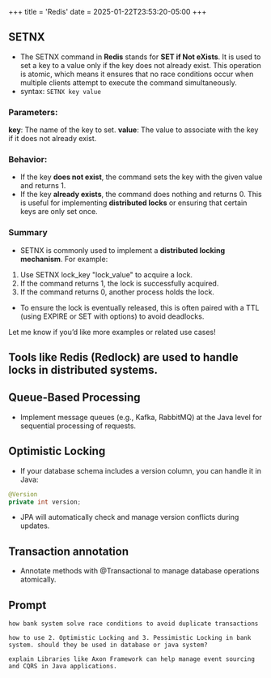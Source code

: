 +++
title = 'Redis'
date = 2025-01-22T23:53:20-05:00
+++

## SETNX
- The SETNX command in **Redis** stands for **SET if Not eXists**. It is used to set a key to a value only if the key does not already exist. This operation is atomic, which means it ensures that no race conditions occur when multiple clients attempt to execute the command simultaneously.
- syntax: `SETNX key value`

### Parameters:
**key**: The name of the key to set.
**value**: The value to associate with the key if it does not already exist.

### Behavior:
- If the key **does not exist**, the command sets the key with the given value and returns 1.
- If the key **already exists**, the command does nothing and returns 0.
This is useful for implementing **distributed locks** or ensuring that certain keys are only set once.

### Summary
- SETNX is commonly used to implement a **distributed locking mechanism**. For example:

1. Use SETNX lock_key "lock_value" to acquire a lock.
2. If the command returns 1, the lock is successfully acquired.
3. If the command returns 0, another process holds the lock.

- To ensure the lock is eventually released, this is often paired with a TTL (using EXPIRE or SET with options) to avoid deadlocks.

Let me know if you’d like more examples or related use cases!

## Tools like Redis (Redlock) are used to handle locks in distributed systems.

## Queue-Based Processing
- Implement message queues (e.g., Kafka, RabbitMQ) at the Java level for sequential processing of requests.

## Optimistic Locking
- If your database schema includes a version column, you can handle it in Java:
```java
@Version
private int version;
```
- JPA will automatically check and manage version conflicts during updates.

## Transaction annotation
- Annotate methods with @Transactional to manage database operations atomically.

## 

## Prompt
```
how bank system solve race conditions to avoid duplicate transactions
```

```
how to use 2. Optimistic Locking and 3. Pessimistic Locking in bank system. should they be used in database or java system?
```

```
explain Libraries like Axon Framework can help manage event sourcing and CQRS in Java applications.
```
